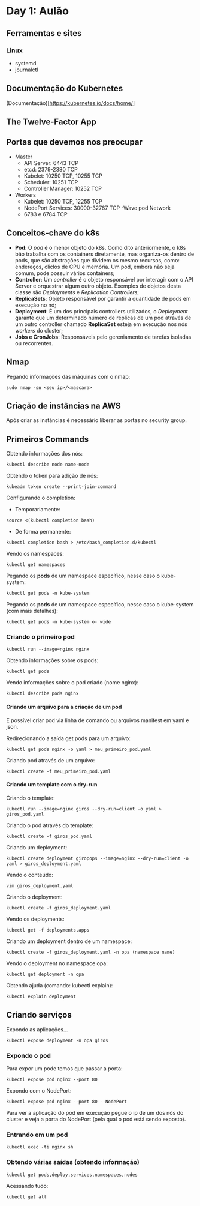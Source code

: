 # Day 1: Aulão 

## Ferramentas e sites

### Linux

- systemd
- journalctl

## Documentação do Kubernetes

(Documentação)[https://kubernetes.io/docs/home/]

## The Twelve-Factor App

## Portas que devemos nos preocupar

- Master
    - API Server: 6443 TCP
    - etcd: 2379-2380 TCP
    - Kubelet: 10250 TCP, 10255 TCP
    - Scheduler: 10251 TCP
    - Controller Manager: 10252 TCP
- Workers
    - Kubelet: 10250 TCP, 12255 TCP
    - NodePort Services: 30000-32767 TCP
-Wave pod Network
    - 6783 e 6784 TCP

## Conceitos-chave do k8s

- **Pod**: O _pod_ é o menor objeto do k8s. Como dito anteriormente, o k8s bão trabalha com os containers diretamente, mas organiza-os dentro de pods, que são abstrações que dividem os mesmo recursos, como: endereços, cliclos de CPU e memória. Um pod, embora não seja comum, pode possuir vários containers;
- **Controller**: Um _controller_ é o objeto responsável por interagir com o API Server e orquestrar algum outro objeto. Exemplos de objetos desta classe são _Deployments_ e _Replication Controllers_;
- **ReplicaSets**: Objeto responsável por garantir a quantidade de pods em execução no nó;
- **Deployment**: É um dos principais controllers utilizados, o _Deployment_ garante que um determinado número de réplicas de um pod através de um outro controller chamado **ReplicaSet** esteja em execução nos nós _workers_ do cluster;
- **Jobs e CronJobs**: Responsáveis pelo gereniamento de tarefas isoladas ou recorrentes.

## Nmap

Pegando informações das máquinas com o nmap:
```
sudo nmap -sn <seu ip>/<mascara>
```

## Criação de instâncias na AWS

Após criar as instâncias é necessário liberar as portas no security group.

## Primeiros Commands

Obtendo informações dos nós:

```
kubectl describe node name-node
```

Obtendo o token para adição de nós:

```
kubeadm token create --print-join-command
```

Configurando o completion:

- Temporariamente:
```
source <(kubectl completion bash)
```
- De forma permanente:
```
kubectl completion bash > /etc/bash_completion.d/kubectl
```

Vendo os namespaces:
```
kubectl get namespaces
```

Pegando os **pods** de um namespace específico, nesse caso o kube-system:

```
kubectl get pods -n kube-system
```
Pegando os **pods** de um namespace específico, nesse caso o kube-system (com mais detalhes):

```
kubectl get pods -n kube-system o- wide
```

### Criando o primeiro pod

```
kubectl run --image=nginx nginx
```

Obtendo informações sobre os pods:
```
kubectl get pods
```

Vendo informações sobre o pod criado (nome nginx):
```
kubectl describe pods nginx
```

#### Criando um arquivo para a criação de um pod

É possível criar pod via linha de comando ou arquivos manifest em yaml e json.

Redirecionando a saída get pods para um arquivo:
```
kubectl get pods nginx -o yaml > meu_primeiro_pod.yaml
```

Criando pod através de um arquivo:

```
kubectl create -f meu_primeiro_pod.yaml
```

#### Criando um template com o dry-run

Criando o template:
```
kubectl run --image=nginx giros --dry-run=client -o yaml > giros_pod.yaml
```

Criando o pod através do template:

```
kubectl create -f giros_pod.yaml
```

Criando um deployment:

```
kubectl create deployment giropops --image=nginx --dry-run=client -o yaml > giros_deployment.yaml
```

Vendo o conteúdo: 

```
vim giros_deployment.yaml
```

Criando o deployment:

```
kubectl create -f giros_deployment.yaml
```

Vendo os deployments:

```
kubectl get -f deployments.apps
```

Criando um deployment dentro de um namespace:

```
kubectl create -f giros_deployment.yaml -n opa (namespace name)
```

Vendo o deployment no namespace opa:

```
kubectl get deployment -n opa
```

Obtendo ajuda (comando: kubectl explain):

```
kubectl explain deployment
```

## Criando serviços

Expondo as aplicações...

```
kubectl expose deployment -n opa giros
```

### Expondo o pod

Para expor um pode temos que passar a porta:
```
kubectl expose pod nginx --port 80
```

Expondo com o NodePort:
```
kubectl expose pod nginx --port 80 --NodePort
```

Para ver a aplicação do pod em execução pegue o ip de um dos nós do cluster e veja a porta do NodePort (pela qual o pod está sendo exposto).

### Entrando em um pod

```
kubectl exec -ti nginx sh
```

### Obtendo várias saídas (obtendo informação)

```
kubectl get pods,deploy,services,namespaces,nodes
```

Acessando tudo:
```
kubectl get all
```


